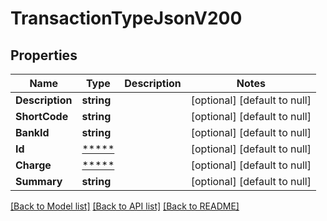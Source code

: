 # TransactionTypeJsonV200

## Properties
Name | Type | Description | Notes
------------ | ------------- | ------------- | -------------
**Description** | **string** |  | [optional] [default to null]
**ShortCode** | **string** |  | [optional] [default to null]
**BankId** | **string** |  | [optional] [default to null]
**Id** | [*****](.md) |  | [optional] [default to null]
**Charge** | [*****](.md) |  | [optional] [default to null]
**Summary** | **string** |  | [optional] [default to null]

[[Back to Model list]](../README.md#documentation-for-models) [[Back to API list]](../README.md#documentation-for-api-endpoints) [[Back to README]](../README.md)

